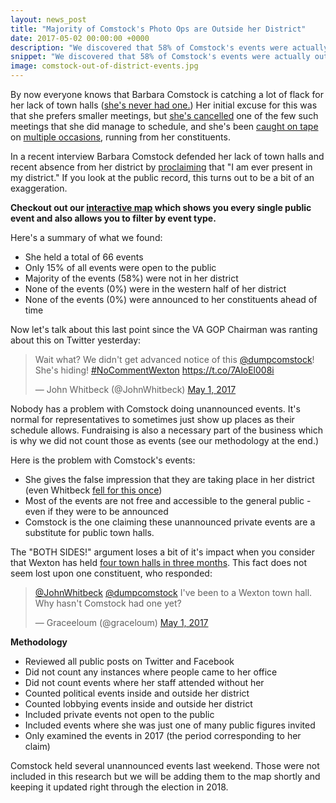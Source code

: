 ```yaml
---
layout: news_post
title: "Majority of Comstock's Photo Ops are Outside her District"
date: 2017-05-02 00:00:00 +0000
description: "We discovered that 58% of Comstock's events were actually out of the district and that she's held zero public events in the western half of the district."
snippet: "We discovered that 58% of Comstock's events were actually out of the district and that she's held zero public events in the western half of the district."
image: comstock-out-of-district-events.jpg
---
```


By now everyone knows that Barbara Comstock is catching a lot of flack for her lack of town halls ([she's never had one.](http://www.loudountimes.com/news/editorial/editorial_hold_the_town_hall432)) Her initial excuse for this was that she prefers smaller meetings, but [she's cancelled](https://dumpcomstock.com/comstock-blows-off-constituent-meeting/) one of the few such meetings that she did manage to schedule, and she's been [caught on tape](https://www.youtube.com/watch?v=65AKfqbjnik) on [multiple occasions](https://www.youtube.com/watch?v=eijY0Oi5HbU), running from her constituents.

In a recent interview Barbara Comstock defended her lack of town halls and recent absence from her district by [proclaiming](http://www.loudountimes.com/news/article/an_interview_with_the_congrsswoman_rep._comstock_returns432) that "I am ever present in my district." If you look at the public record, this turns out to be a bit of an exaggeration.

**Checkout out our [interactive map](https://www.google.com/maps/d/u/4/edit?mid=1EjkpK-HuqJ9v9PGNAykrPlNmsv4&ll=38.848071912282236%2C-77.34217161308584&z=9) which shows you every single public event and also allows you to filter by event type.**

Here's a summary of what we found:

* She held a total of 66 events
* Only 15% of all events were open to the public
* Majority of the events (58%) were not in her district
* None of the events (0%) were in the western half of her district
* None of the events (0%) were announced to her constituents ahead of time

Now let's talk about this last point since the VA GOP Chairman was ranting about this on Twitter yesterday:

<blockquote class="twitter-tweet" data-lang="en"><p lang="en" dir="ltr">Wait what? We didn&#39;t get advanced notice of this <a href="https://twitter.com/dumpcomstock">@dumpcomstock</a>! She&#39;s hiding! <a href="https://twitter.com/hashtag/NoCommentWexton?src=hash">#NoCommentWexton</a> <a href="https://t.co/7AloEl008i">https://t.co/7AloEl008i</a></p>&mdash; John Whitbeck (@JohnWhitbeck) <a href="https://twitter.com/JohnWhitbeck/status/859151672861503488">May 1, 2017</a></blockquote>
<script async src="//platform.twitter.com/widgets.js" charset="utf-8"></script>

Nobody has a problem with Comstock doing unannounced events. It's normal for representatives to sometimes just show up places as their schedule allows. Fundraising is also a necessary part of the business which is why we did not count those as events (see our methodology at the end.)

Here is the problem with Comstock's events:

* She gives the false impression that they are taking place in her district (even Whitbeck [fell for this once](https://dumpcomstock.com/gop-chairman-thinks-comstock-is-plenty-accessible/))
* Most of the events are not free and accessible to the general public - even if they were to be announced
* Comstock is the one claiming these unannounced private events are a substitute for public town halls.

The "BOTH SIDES!" argument loses a bit of it's impact when you consider that Wexton has held [four town halls in three months](https://www.google.com/url?sa=t&rct=j&q=&esrc=s&source=web&cd=2&cad=rja&uact=8&ved=0ahUKEwiG1Z6uktDTAhWB64MKHZ-EDrIQFggyMAE&url=https%3A%2F%2Fwww.washingtonpost.com%2Flocal%2Fvirginia-politics%2Fdemocrat-jennifer-wexton-says-she-will-challenge-rep-barbara-comstock%2F2017%2F04%2F19%2F9d92fcf0-2538-11e7-bb9d-8cd6118e1409_story.html&usg=AFQjCNHuNVTo7m8FhplpNmueHa_ycTFABw&sig2=rmz_60gaBPKQzL4XktSVVg). This fact does not seem lost upon one constituent, who responded:

<blockquote class="twitter-tweet" data-conversation="none" data-lang="en"><p lang="en" dir="ltr"><a href="https://twitter.com/JohnWhitbeck">@JohnWhitbeck</a> <a href="https://twitter.com/dumpcomstock">@dumpcomstock</a> I&#39;ve been to a Wexton town hall. Why hasn&#39;t Comstock had one yet?</p>&mdash; Graceeloum (@graceloum) <a href="https://twitter.com/graceloum/status/859165582318555136">May 1, 2017</a></blockquote>
<script async src="//platform.twitter.com/widgets.js" charset="utf-8"></script>

**Methodology**

* Reviewed all public posts on Twitter and Facebook
* Did not count any instances where people came to her office
* Did not count events where her staff attended without her
* Counted political events inside and outside her district
* Counted lobbying events inside and outside her district
* Included private events not open to the public
* Included events where she was just one of many public figures invited
* Only examined the events in 2017 (the period corresponding to her claim)

Comstock held several unannounced events last weekend. Those were not included in this research but we will be adding them to the map shortly and keeping it updated right through the election in 2018.
